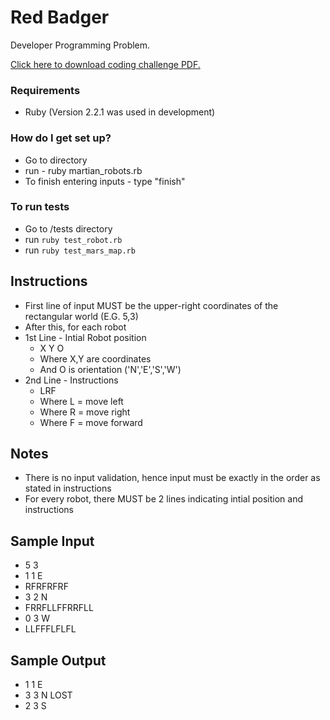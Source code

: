 # Red Badger #
Developer Programming Problem. 

[Click here to download coding challenge PDF.](https://github.com/k1462015/martianrobotsruby/raw/master/CodingChallenge2015v2.__1_.pdf)

### Requirements ###

* Ruby (Version 2.2.1 was used in development)

### How do I get set up? ###

* Go to directory
* run - ruby martian_robots.rb
* To finish entering inputs - type "finish"

### To run tests ###
* Go to /tests directory
* run `ruby test_robot.rb`
* run `ruby test_mars_map.rb`

## Instructions ##
* First line of input MUST be the upper-right coordinates of the rectangular world (E.G. 5,3)
* After this, for each robot
* 1st Line - Intial Robot position
	* X Y O
	* Where X,Y are coordinates
	* And O is orientation ('N','E','S','W')
* 2nd Line - Instructions
	* LRF
	* Where L = move left
	* Where R = move right
	* Where F = move forward

## Notes ##
* There is no input validation, hence input must be exactly in the order as stated in instructions
* For every robot, there MUST be 2 lines indicating intial position and instructions

## Sample Input ##
* 5 3
* 1 1 E
* RFRFRFRF
* 3 2 N
* FRRFLLFFRRFLL
* 0 3 W
* LLFFFLFLFL

## Sample Output ##
* 1 1 E
* 3 3 N LOST
* 2 3 S
